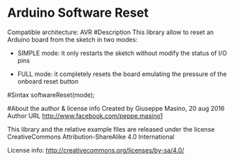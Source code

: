 # Arduino Software Reset
Compatible architecture: AVR
#Description
This library allow to reset an Arduino board from the sketch in two modes:

- SIMPLE mode: it only restarts the sketch without modify the status of I/O pins

- FULL mode: it completely resets the board emulating the pressure of the onboard reset button

#Sintax
softwareReset(mode);

#About the author & license info
Created by Giuseppe Masino, 20 aug 2016
Author URL http://www.facebook.com/peppe.masino1

This library and the relative example files are released under the license
CreativeCommons Attribution-ShareAlike 4.0 International

License info: http://creativecommons.org/licenses/by-sa/4.0/
